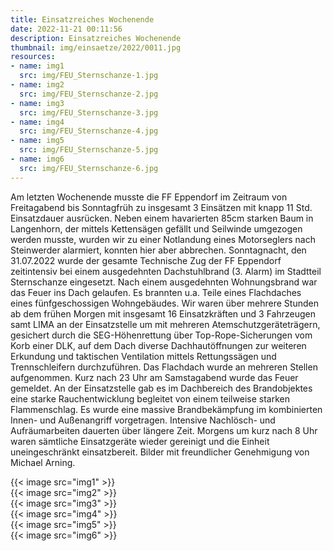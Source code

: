 ```yaml
---
title: Einsatzreiches Wochenende
date: 2022-11-21 00:11:56
description: Einsatzreiches Wochenende
thumbnail: img/einsaetze/2022/0011.jpg
resources:
- name: img1
  src: img/FEU_Sternschanze-1.jpg
- name: img2
  src: img/FEU_Sternschanze-2.jpg
- name: img3
  src: img/FEU_Sternschanze-3.jpg
- name: img4
  src: img/FEU_Sternschanze-4.jpg
- name: img5
  src: img/FEU_Sternschanze-5.jpg
- name: img6
  src: img/FEU_Sternschanze-6.jpg
---
```

 Am letzten Wochenende musste die FF Eppendorf im Zeitraum von Freitagabend bis Sonntagfrüh zu insgesamt 3 Einsätzen mit knapp 11 Std. Einsatzdauer ausrücken. Neben einem havarierten 85cm starken Baum in Langenhorn, der mittels Kettensägen gefällt und Seilwinde umgezogen werden musste, wurden wir zu einer Notlandung eines Motorseglers nach Steinwerder alarmiert, konnten hier aber abbrechen.     Sonntagnacht, den 31.07.2022 wurde der gesamte Technische Zug der FF Eppendorf zeitintensiv bei einem ausgedehnten Dachstuhlbrand (3. Alarm) im Stadtteil Sternschanze eingesetzt. Nach einem ausgedehnten Wohnungsbrand war das Feuer ins Dach gelaufen. Es brannten u.a. Teile eines Flachdaches eines fünfgeschossigen Wohngebäudes. Wir waren über mehrere Stunden ab dem frühen Morgen mit insgesamt 16 Einsatzkräften und 3 Fahrzeugen samt LIMA an der Einsatzstelle um mit mehreren Atemschutzgeräteträgern, gesichert durch die SEG-Höhenrettung über Top-Rope-Sicherungen vom Korb einer DLK, auf dem Dach diverse Dachhautöffnungen zur weiteren Erkundung und taktischen Ventilation mittels Rettungssägen und Trennschleifern durchzuführen. Das Flachdach wurde an mehreren Stellen aufgenommen.     Kurz nach 23 Uhr am Samstagabend wurde das Feuer gemeldet. An der Einsatzstelle gab es im Dachbereich des Brandobjektes eine starke Rauchentwicklung begleitet von einem teilweise starken Flammenschlag. Es wurde eine massive Brandbekämpfung im kombinierten Innen- und Außenangriff vorgetragen. Intensive Nachlösch- und Aufräumarbeiten dauerten über längere Zeit. Morgens um kurz nach 8 Uhr waren sämtliche Einsatzgeräte wieder gereinigt und die Einheit uneingeschränkt einsatzbereit.     Bilder mit freundlicher Genehmigung von Michael Arning.       

{{< image src="img1" >}}  
{{< image src="img2" >}}  
{{< image src="img3" >}}  
{{< image src="img4" >}}  
{{< image src="img5" >}}  
{{< image src="img6" >}}  

